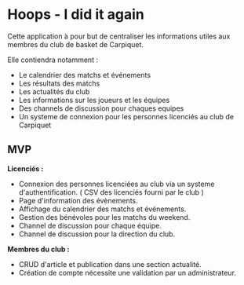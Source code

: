 # Hoops - I did it again

Cette application à pour but de centraliser les informations utiles aux membres du club de basket de Carpiquet.

Elle contiendra notamment :
- Le calendrier des matchs et événements
- Les résultats des matchs
- Les actualités du club
- Les informations sur les joueurs et les équipes
- Des channels de discussion pour chaques equipes
- Un systeme de connexion pour les personnes licenciés au club de Carpiquet

## MVP

**Licenciés :**

- Connexion des personnes licenciées au club via un systeme d'authentification. ( CSV des licenciés fourni par le club )
- Page d'information des évènements.
- Affichage du calendrier des matchs et événements.
- Gestion des bénévoles pour les matchs du weekend.
- Channel de discussion pour chaque équipe.
- Channel de discussion pour la direction du club.

**Membres du club :**

- CRUD d'article et publication dans une section actualité.
- Création de compte nécessite une validation par un administrateur.

